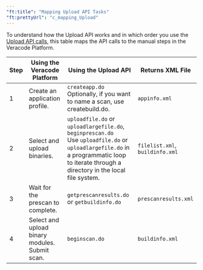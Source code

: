 ```yaml
---
"ft:title": "Mapping Upload API Tasks"
"ft:prettyUrl": "c_mapping_Upload"
---
```

To understand how the Upload API works and in which order you use the [Upload API calls](https://docs.veracode.com/r/c_UploadAPI_calls), this table maps the API calls to the manual steps in the Veracode Platform.

| Step | Using the Veracode Platform                    | Using the Upload API                                                                                                                                                                        | Returns XML File                |
|------|------------------------------------------------|---------------------------------------------------------------------------------------------------------------------------------------------------------------------------------------------|---------------------------------|
| 1    | Create an application profile.                 | `createapp.do` <br> Optionally, if you want to name a scan, use createbuild.do.                                                                                                             | `appinfo.xml`                   |
| 2    | Select and upload binaries.                    | `uploadfile.do` or `uploadlargefile.do`, `beginprescan.do` <br> Use `uploadfile.do` or `uploadlargefile.do` in a programmatic loop to iterate through a directory in the local file system. | `filelist.xml`, `buildinfo.xml` |
| 3    | Wait for the prescan to complete.              | `getprescanresults.do` or `getbuildinfo.do`                                                                                                                                                 | `prescanresults.xml`            |
| 4    | Select and upload binary modules. Submit scan. | `beginscan.do`                                                                                                                                                                              | `buildinfo.xml`                 |


